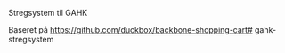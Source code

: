 Stregsystem til GAHK

Baseret på https://github.com/duckbox/backbone-shopping-cart# gahk-stregsystem 
